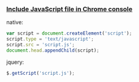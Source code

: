 ### [Include JavaScript file in Chrome console](https://stackoverflow.com/questions/5282228/include-javascript-file-in-chrome-console)


native:

```js
var script = document.createElement('script');
script.type = 'text/javascript';
script.src = 'script.js';
document.head.appendChild(script);
```

jquery:
```js
$.getScript('script.js');
```